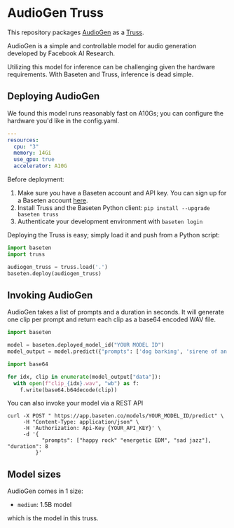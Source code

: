 # AudioGen Truss

This repository packages [AudioGen](https://github.com/facebookresearch/audiocraft/) as a [Truss](https://truss.baseten.co).

AudioGen is a simple and controllable model for audio generation developed by Facebook AI Research.

Utilizing this model for inference can be challenging given the hardware requirements. With Baseten and Truss, inference is dead simple.

## Deploying AudioGen

We found this model runs reasonably fast on A10Gs; you can configure the hardware you'd like in the config.yaml.

```yaml
---
resources:
  cpu: "3"
  memory: 14Gi
  use_gpu: true
  accelerator: A10G
```

Before deployment:

1. Make sure you have a Baseten account and API key. You can sign up for a Baseten account [here](https://app.baseten.co/signup).
2. Install Truss and the Baseten Python client: `pip install --upgrade baseten truss`
3. Authenticate your development environment with `baseten login`

Deploying the Truss is easy; simply load it and push from a Python script:

```python
import baseten
import truss

audiogen_truss = truss.load('.')
baseten.deploy(audiogen_truss)
```

## Invoking AudioGen

AudioGen takes a list of prompts and a duration in seconds. It will generate one clip per prompt and return each clip as a base64 encoded WAV file.

```python
import baseten

model = baseten.deployed_model_id("YOUR MODEL ID")
model_output = model.predict({"prompts": ['dog barking', 'sirene of an emergency vehicle', 'footsteps in a corridor'], "duration": 8})

import base64

for idx, clip in enumerate(model_output["data"]):
  with open(f"clip_{idx}.wav", "wb") as f:
    f.write(base64.b64decode(clip))
```

You can also invoke your model via a REST API

```
curl -X POST " https://app.baseten.co/models/YOUR_MODEL_ID/predict" \
     -H "Content-Type: application/json" \
     -H 'Authorization: Api-Key {YOUR_API_KEY}' \
     -d '{
           "prompts": ["happy rock" "energetic EDM", "sad jazz"], "duration": 8
         }'
```

## Model sizes

AudioGen comes in 1 size:

- `medium`: 1.5B model

which is the model in this truss. 
